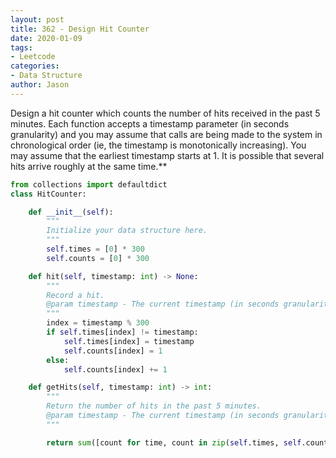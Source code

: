 ```yaml
---
layout: post
title: 362 - Design Hit Counter
date: 2020-01-09
tags:
- Leetcode
categories:
- Data Structure
author: Jason
---
```

Design a hit counter which counts the number of hits received in the past 5 minutes. Each function accepts a timestamp parameter (in seconds granularity) and you may assume that calls are being made to the system in chronological order (ie, the timestamp is monotonically increasing). You may assume that the earliest timestamp starts at 1. It is possible that several hits arrive roughly at the same time.**

```python
from collections import defaultdict
class HitCounter:

    def __init__(self):
        """
        Initialize your data structure here.
        """
        self.times = [0] * 300
        self.counts = [0] * 300

    def hit(self, timestamp: int) -> None:
        """
        Record a hit.
        @param timestamp - The current timestamp (in seconds granularity).
        """
        index = timestamp % 300
        if self.times[index] != timestamp:
            self.times[index] = timestamp
            self.counts[index] = 1
        else:
            self.counts[index] += 1

    def getHits(self, timestamp: int) -> int:
        """
        Return the number of hits in the past 5 minutes.
        @param timestamp - The current timestamp (in seconds granularity).
        """

        return sum([count for time, count in zip(self.times, self.counts) if time > timestamp - 300])
```
